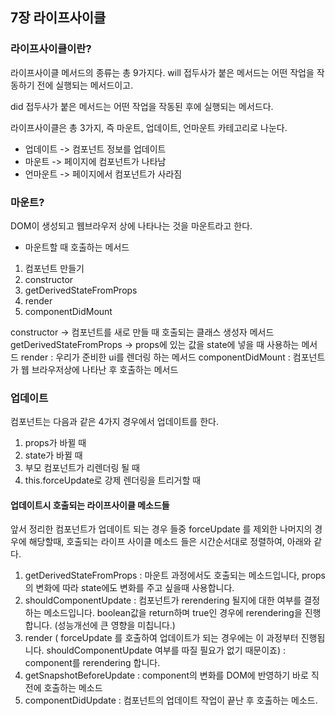 ## 7장 라이프사이클

### 라이프사이클이란?

라이프사이클 메서드의 종류는 총 9가지다.
will 접두사가 붙은 메서드는 어떤 작업을 작동하기 전에 실행되는 메서드이고.

did 접두사가 붙은 메서드는 어떤 작업을 작동된 후에 실행되는 메서드다.

라이프사이클은 총 3가지, 즉 마운트, 업데이트, 언마운트 카테고리로 나눈다.

- 업데이트 -> 컴포넌트 정보를 업데이트
- 마운트 -> 페이지에 컴포넌트가 나타남
- 언마운트 -> 페이지에서 컴포넌트가 사라짐

### 마운트?

DOM이 생성되고 웹브라우저 상에 나타나는 것을 마운트라고 한다.

- 마운트할 때 호출하는 메서드

1.  컴포넌트 만들기
2.  constructor
3.  getDerivedStateFromProps
4.  render
5.  componentDidMount

constructor -> 컴포넌트를 새로 만들 때 호출되는 클래스 생성자 메서드
getDerivedStateFromProps -> props에 있는 값을 state에 넣을 때 사용하는 메서드
render : 우리가 준비한 ui를 렌더링 하는 메서드
componentDidMount : 컴포넌트가 웹 브라우저상에 나타난 후 호출하는 메서드

### 업데이트

컴포넌트는 다음과 같은 4가지 경우에서 업데이트를 한다.

1.  props가 바뀔 때
2.  state가 바뀔 때
3.  부모 컴포넌트가 리렌더링 될 때
4.  this.forceUpdate로 강제 렌더링을 트리거할 때

#### 업데이트시 호출되는 라이프사이클 메소드들

앞서 정리한 컴포넌트가 업데이트 되는 경우 들중 forceUpdate 를 제외한 나머지의 경우에 해당할때, 호출되는 라이프 사이클 메소드 들은 시간순서대로 정렬하여, 아래와 같다.

1. getDerivedStateFromProps : 마운트 과정에서도 호출되는 메소드입니다, props의 변화에 따라 state에도 변화를 주고 싶을때 사용합니다.
2. shouldComponentUpdate : 컴포넌트가 rerendering 될지에 대한 여부를 결정하는 메소드입니다. boolean값을 return하며 true인 경우에
   rerendering을 진행합니다. (성능개선에 큰 영향을 미칩니다.)
3. render ( forceUpdate 를 호출하여 업데이트가 되는 경우에는 이 과정부터 진행됩니다. shouldComponentUpdate 여부를 따질 필요가 없기 때문이죠)
   : component를 rerendering 합니다.
4. getSnapshotBeforeUpdate : component의 변화를 DOM에 반영하기 바로 직전에 호출하는 메소드
5. componentDidUpdate : 컴포넌트의 업데이트 작업이 끝난 후 호출하는 메소드.
